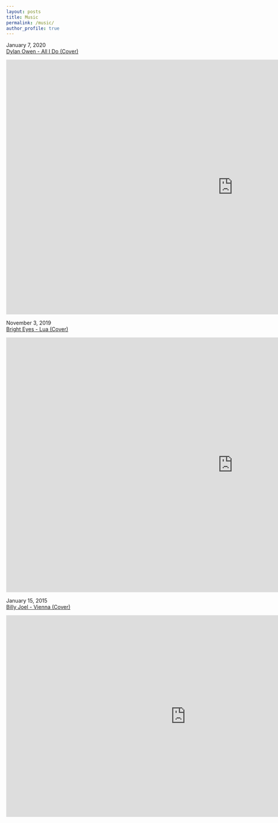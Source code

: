 ```yaml
---
layout: posts
title: Music
permalink: /music/
author_profile: true
---
```


January 7, 2020  
[Dylan Owen - All I Do (Cover)](/music/allido)  
<iframe width="1220" height="686" src="https://www.youtube.com/embed/sWTbCrOsKDI" frameborder="0" allow="accelerometer; autoplay; encrypted-media; gyroscope; picture-in-picture" allowfullscreen></iframe>  

November 3, 2019    
[Bright Eyes - Lua (Cover)](/music/lua)  
<iframe width="1220" height="686" src="https://www.youtube.com/embed/xVdBy2GNWx8" frameborder="0" allow="accelerometer; autoplay; encrypted-media; gyroscope; picture-in-picture" allowfullscreen></iframe>  

January 15, 2015  
[Billy Joel - Vienna (Cover)](/music/vienna)  
<iframe width="966" height="543" src="https://www.youtube.com/embed/OczXPOuKF4M" frameborder="0" allow="accelerometer; autoplay; encrypted-media; gyroscope; picture-in-picture" allowfullscreen></iframe>  
